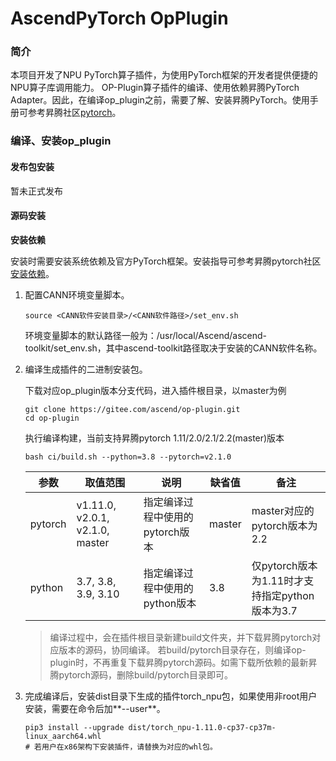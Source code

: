 # AscendPyTorch OpPlugin

### 简介

本项目开发了NPU PyTorch算子插件，为使用PyTorch框架的开发者提供便捷的NPU算子库调用能力。
OP-Plugin算子插件的编译、使用依赖昇腾PyTorch Adapter。因此，在编译op\_plugin之前，需要了解、安装昇腾PyTorch。使用手册可参考昇腾社区[pytorch](https://gitee.com/ascend/pytorch/blob/master/README.zh.md)。

### 编译、安装op_plugin

#### 发布包安装
暂未正式发布

#### 源码安装

**安装依赖**

安装时需要安装系统依赖及官方PyTorch框架。安装指导可参考昇腾pytorch社区[安装依赖](https://gitee.com/ascend/pytorch/blob/master/README.zh.md#%E4%BD%BF%E7%94%A8%E6%BA%90%E7%A0%81%E7%BC%96%E8%AF%91%E5%AE%89%E8%A3%85pytorch%E6%A1%86%E6%9E%B6)。

1. 配置CANN环境变量脚本。

   ```
   source <CANN软件安装目录>/<CANN软件路径>/set_env.sh
   ```

   环境变量脚本的默认路径一般为：/usr/local/Ascend/ascend-toolkit/set_env.sh，其中ascend-toolkit路径取决于安装的CANN软件名称。

2. 编译生成插件的二进制安装包。

   下载对应op_plugin版本分支代码，进入插件根目录，以master为例
   ```
   git clone https://gitee.com/ascend/op-plugin.git
   cd op-plugin
   ```
   执行编译构建，当前支持昇腾pytorch 1.11/2.0/2.1/2.2(master)版本
   ```
   bash ci/build.sh --python=3.8 --pytorch=v2.1.0
   ```

   | 参数      | 取值范围                            | 说明                  | 缺省值    | 备注                                |
   |---------|---------------------------------|---------------------|--------|-----------------------------------|
   | pytorch | v1.11.0, v2.0.1, v2.1.0, master | 指定编译过程中使用的pytorch版本 | master | master对应的pytorch版本为2.2            |
   | python  | 3.7, 3.8, 3.9, 3.10             | 指定编译过程中使用的python版本  | 3.8    | 仅pytorch版本为1.11时才支持指定python版本为3.7 |

   >编译过程中，会在插件根目录新建build文件夹，并下载昇腾pytorch对应版本的源码，协同编译。 若build/pytorch目录存在，则编译op-plugin时，不再重复下载昇腾pytorch源码。如需下载所依赖的最新昇腾pytorch源码，删除build/pytorch目录即可。

3. 完成编译后，安装dist目录下生成的插件torch\_npu包，如果使用非root用户安装，需要在命令后加**--user**。

   ```
   pip3 install --upgrade dist/torch_npu-1.11.0-cp37-cp37m-linux_aarch64.whl
   # 若用户在x86架构下安装插件，请替换为对应的whl包。
   ```
